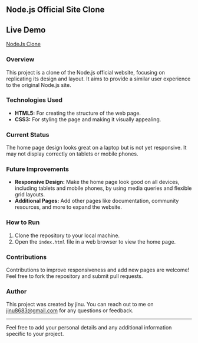 
## Node.js Official Site Clone

## Live Demo
[NodeJs Clone](https://jinu721.github.io/nodeJsClone/)

### Overview

This project is a clone of the Node.js official website, focusing on replicating its design and layout. It aims to provide a similar user experience to the original Node.js site.

### Technologies Used

- **HTML5:** For creating the structure of the web page.
- **CSS3:** For styling the page and making it visually appealing.

### Current Status

The home page design looks great on a laptop but is not yet responsive. It may not display correctly on tablets or mobile phones.

### Future Improvements

- **Responsive Design:** Make the home page look good on all devices, including tablets and mobile phones, by using media queries and flexible grid layouts.
- **Additional Pages:** Add other pages like documentation, community resources, and more to expand the website.

### How to Run

1. Clone the repository to your local machine.
2. Open the `index.html` file in a web browser to view the home page.

### Contributions

Contributions to improve responsiveness and add new pages are welcome! Feel free to fork the repository and submit pull requests.

### Author

This project was created by jinu. You can reach out to me on jinu8683@gmail.com for any questions or feedback.

---

Feel free to add your personal details and any additional information specific to your project.
